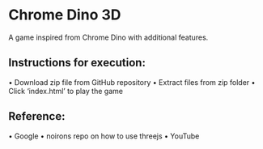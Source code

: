 # Chrome Dino 3D
A game inspired from Chrome Dino with additional features.


## Instructions for execution:
• Download zip file from GitHub repository
• Extract files from zip folder
• Click ‘index.html’ to play the game


## Reference:
• Google
• noirons repo on how to use threejs
• YouTube
